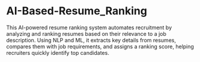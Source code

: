# AI-Based-Resume_Ranking
This AI-powered resume ranking system automates recruitment by analyzing and ranking resumes based on their relevance to a job description. Using NLP and ML, it extracts key details from resumes, compares them with job requirements, and assigns a ranking score, helping recruiters quickly identify top candidates.
